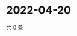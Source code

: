 # 2022-04-20

共 0 条

<!-- BEGIN WEIBO -->
<!-- 最后更新时间 Wed Apr 20 2022 07:11:35 GMT+0800 (China Standard Time) -->

<!-- END WEIBO -->

